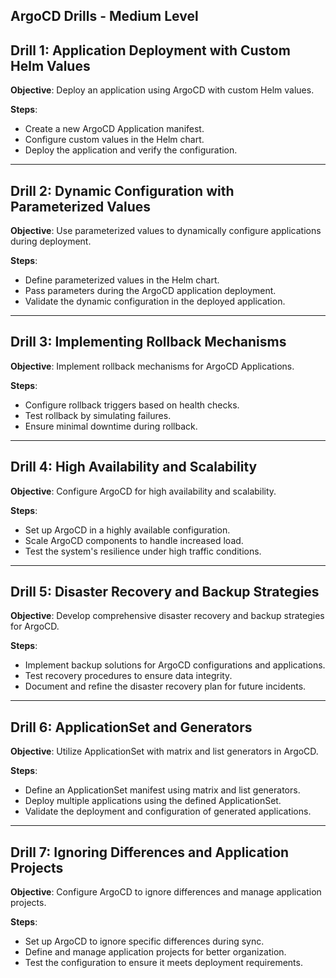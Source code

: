 
## ArgoCD Drills - Medium Level

## Drill 1: Application Deployment with Custom Helm Values

**Objective**: Deploy an application using ArgoCD with custom Helm values.

**Steps**:
- Create a new ArgoCD Application manifest.
- Configure custom values in the Helm chart.
- Deploy the application and verify the configuration.

---

## Drill 2: Dynamic Configuration with Parameterized Values

**Objective**: Use parameterized values to dynamically configure applications during deployment.

**Steps**:
- Define parameterized values in the Helm chart.
- Pass parameters during the ArgoCD application deployment.
- Validate the dynamic configuration in the deployed application.

---

## Drill 3: Implementing Rollback Mechanisms

**Objective**: Implement rollback mechanisms for ArgoCD Applications.

**Steps**:
- Configure rollback triggers based on health checks.
- Test rollback by simulating failures.
- Ensure minimal downtime during rollback.

---

## Drill 4: High Availability and Scalability

**Objective**: Configure ArgoCD for high availability and scalability.

**Steps**:
- Set up ArgoCD in a highly available configuration.
- Scale ArgoCD components to handle increased load.
- Test the system's resilience under high traffic conditions.

---

## Drill 5: Disaster Recovery and Backup Strategies

**Objective**: Develop comprehensive disaster recovery and backup strategies for ArgoCD.

**Steps**:
- Implement backup solutions for ArgoCD configurations and applications.
- Test recovery procedures to ensure data integrity.
- Document and refine the disaster recovery plan for future incidents.

---

## Drill 6: ApplicationSet and Generators

**Objective**: Utilize ApplicationSet with matrix and list generators in ArgoCD.

**Steps**:
- Define an ApplicationSet manifest using matrix and list generators.
- Deploy multiple applications using the defined ApplicationSet.
- Validate the deployment and configuration of generated applications.

---

## Drill 7: Ignoring Differences and Application Projects

**Objective**: Configure ArgoCD to ignore differences and manage application projects.

**Steps**:
- Set up ArgoCD to ignore specific differences during sync.
- Define and manage application projects for better organization.
- Test the configuration to ensure it meets deployment requirements.